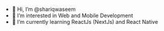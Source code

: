 - 👋 Hi, I’m @shariqwaseem
- 👀 I’m interested in Web and Mobile Development
- 🌱 I’m currently learning ReactJs (NextJs) and React Native

<!---
shariqwaseem/shariqwaseem is a ✨ special ✨ repository because its `README.md` (this file) appears on your GitHub profile.
You can click the Preview link to take a look at your changes.
--->
